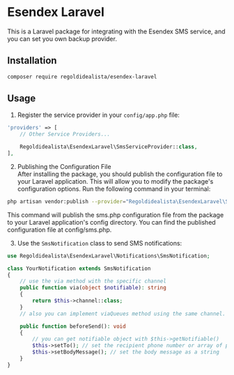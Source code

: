 # Esendex Laravel

This is a Laravel package for integrating with the Esendex SMS service, and you can set you own backup provider.

## Installation
```bash
composer require regoldidealista/esendex-laravel
```
## Usage

1. Register the service provider in your `config/app.php` file:

```php
'providers' => [
    // Other Service Providers...

    Regoldidealista\EsendexLaravel\SmsServiceProvider::class,
],
```
2. Publishing the Configuration File <br>
After installing the package, you should publish the configuration file to your Laravel application. This will allow you to modify the package's configuration options.  Run the following command in your terminal:
```bash 
php artisan vendor:publish --provider="Regoldidealista\EsendexLaravel\SmsServiceProvider" 
```
This command will publish the sms.php configuration file from the package to your Laravel application's config directory. You can find the published configuration file at config/sms.php.


3. Use the `SmsNotification` class to send SMS notifications:

```php
use Regoldidealista\EsendexLaravel\Notifications\SmsNotification;

class YourNotification extends SmsNotification
{
    // use the via method with the specific channel 
    public function via(object $notifiable): string
    {
        return $this->channel::class;
    }
    // also you can implement viaQueues method using the same channel.

    public function beforeSend(): void
    {
        // you can get notifiable object with $this->getNotifiable()
        $this->setTo(); // set the recipient phone number or array of phone numbers
        $this->setBodyMessage(); // set the body message as a string
    }
}
```